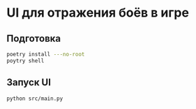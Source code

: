 # UI для отражения боёв в игре

## Подготовка

```bash
poetry install ---no-root
poytry shell
```

## Запуск UI

```bash
python src/main.py
```